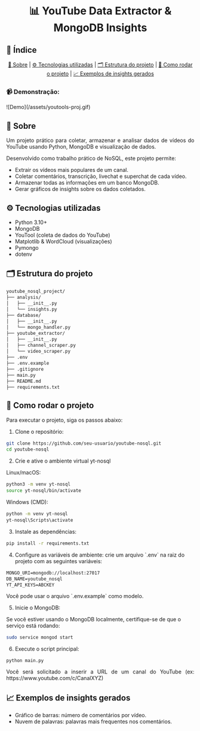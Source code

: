 <h1 align="center">📊 YouTube Data Extractor & MongoDB Insights</h1>

<h2>📎 Índice</h2>
<p align="center">
    <a href="#about">🤔 Sobre</a> | 
    <a href="#tech">⚙️ Tecnologias utilizadas</a> | 
    <a href="#struct">🗂 Estrutura do projeto</a> | 
    <a href="#run">🚀 Como rodar o projeto</a> | 
    <a href="#insights">📈 Exemplos de insights gerados</a>
</p>

<h3>📹 Demonstração:</h3>
![Demo](/assets/youtools-proj.gif)

<h2 id="about">🤔 Sobre</h2>

<p align="justify">Um projeto prático para coletar, armazenar e analisar dados de vídeos do YouTube usando Python, MongoDB e visualização de dados.</p>

<p align="justify">Desenvolvido como trabalho prático de NoSQL, este projeto permite:</p>
<ul>
  <li>Extrair os vídeos mais populares de um canal.</li>
  <li>Coletar comentários, transcrição, livechat e superchat de cada vídeo.</li>
  <li>Armazenar todas as informações em um banco MongoDB.</li>
  <li>Gerar gráficos de insights sobre os dados coletados.</li>
</ul>

<h2 id="tech">⚙️ Tecnologias utilizadas</h2> 
<ul>
    <li>Python 3.10+</li>
    <li>MongoDB</li>
    <li>YouTool (coleta de dados do YouTube)</li>
    <li>Matplotlib & WordCloud (visualizações)</li>
    <li>Pymongo</li>
    <li>dotenv</li>
</ul>

<h2 id="struct">🗂 Estrutura do projeto</h2>

```
youtube_nosql_project/
├── analysis/
│   ├── __init__.py
│   └── insights.py
├── database/
│   ├── __init__.py
│   └── mongo_handler.py
├── youtube_extractor/
│   ├── __init__.py
│   ├── channel_scraper.py
│   └── video_scraper.py
├── .env
├── .env.example
├── .gitignore
├── main.py
├── README.md
├── requirements.txt
```

<h2 id="run">🚀 Como rodar o projeto</h2>

<p>Para executar o projeto, siga os passos abaixo:</p>

<ol>
    <li>Clone o repositório:</li>
</ol>

```bash
git clone https://github.com/seu-usuario/youtube-nosql.git
cd youtube-nosql
```

<ol start="2">
    <li>Crie e ative o ambiente virtual yt-nosql</li>
</ol>

Linux/macOS:

```bash
python3 -m venv yt-nosql
source yt-nosql/bin/activate
```

Windows (CMD):

```bash
python -m venv yt-nosql
yt-nosql\Scripts\activate
```

<ol start="3">
    <li>Instale as dependências:</li>
</ol>

```bash
pip install -r requirements.txt
```

<ol start="4">
    <li>Configure as variáveis de ambiente: crie um arquivo `.env` na raiz do projeto com as seguintes variáveis:
</ol>

```plaintext
MONGO_URI=mongodb://localhost:27017
DB_NAME=youtube_nosql
YT_API_KEYS=ABCKEY
```

<p>Você pode usar o arquivo `.env.example` como modelo.</p>

<ol start="5">
    <li>Inicie o MongoDB:</li>
</ol>
<p>Se você estiver usando o MongoDB localmente, certifique-se de que o serviço está rodando:</p>

```bash
sudo service mongod start
```

<ol start="6">
    <li>Execute o script principal:</li>
</ol>

```bash
python main.py
```

<p align="justify">Você será solicitado a inserir a URL de um canal do YouTube (ex: https://www.youtube.com/c/CanalXYZ)</p>

<h2 id="insights">📈 Exemplos de insights gerados</h2>

<ul>
    <li>Gráfico de barras: número de comentários por vídeo.</li>
    <li>Nuvem de palavras: palavras mais frequentes nos comentários.</li>
</ul>
